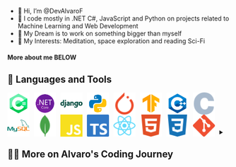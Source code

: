 - 👋 Hi, I’m @DevAlvaroF
- 👀 I code mostly in .NET C#, JavaScript and Python on projects related to Machine Learning and Web Development
- 🌱 My Dream is to work on something bigger than myself
- 💞️ My Interests: Meditation, space exploration and reading Sci-Fi

#### More about me BELOW

<!---
DevAlvaroF/DevAlvaroF is a ✨ special ✨ repository because its `README.md` (this file) appears on your GitHub profile.
You can click the Preview link to take a look at your changes.
--->


## 🧰 Languages and Tools


<img align="left" alt="C#" width="50px" style="padding-right:10px;" src="./src/c-sharp.svg" />
<img align="left" alt="ASP .NET" width="50px" style="padding-right:10px;" src="./src/net.svg" />
<img align="left" alt="Django" width="50px" style="padding-right:10px;" src="./src/django.svg" />


<img align="left" alt="Python" width="50px" style="padding-right:10px;" src="./src/python.svg" />
<img align="left" alt="Pytorch" width="50px" style="padding-right:10px;" src="./src/pytorch.svg" />
<img align="left" alt="Tensorflow" width="50px" style="padding-right:10px;" src="./src/tensorflow.svg" />


<!-- <img align="left" alt="NodeJS" width="30px" style="padding-right:10px;" src="./src/nodejs.svg" /> -->

<img align="left" alt="C++" width="50px" style="padding-right:10px;" src="./src/cpp.svg" />
<img align="left" alt="C" width="50px" style="padding-right:10px;" src="./src/c.svg" />

<img align="left" alt="MySQL" width="50px" style="padding-right:10px;" src="./src/mysql.svg"/>
<img align="left" alt="MongoDB" width="50px" style="padding-right:10px;" src="./src/mongodb.svg"/>
<!-- <img align="left" alt="Graphql" width="30px" style="padding-right:10px;" src="./src/graphql.svg"/> -->


<img align="left" alt="JavaScript" width="50px" style="padding-right:10px;" src="./src/javascript.svg" />
<img align="left" alt="TypeScript" width="50px" style="padding-right:10px;" src="./src/typescript.svg" />
<img align="left" alt="React" width="50px" style="padding-right:10px;" src="./src/react.svg" />
<img align="left" alt="HTML" width="50px" style="padding-right:10px;" src="./src/html.svg" />
<img align="left" alt="CSS" width="50px" style="padding-right:10px;" src="./src/css.svg" />


<img align="left" alt="Git" width="50px" style="padding-right:10px;" src="./src/git.svg" />

<br /><br /><br />

##
<details>
 <summary><h2>👨‍💻 More on Alvaro's Coding Journey</h2></summary>
I started coding during my bacherlor´s degree with C ad C++ mostly for Robotics and Kinect. Following that I worked on SAP with SQL databases. <br />
For my Master's Degree I focused on Image Processing with traditional Machinel Learning and Deep Learning applications with Pythonn. The search for new frameworks lead me to JavaScript as it allows flexibility and implementation on different servers (along with the typed implementation TypeScript).
I would like to focus on real data applications and flexible technologies to deploy AI algorithms and so I have dwelved into Node.js to achieve this.


